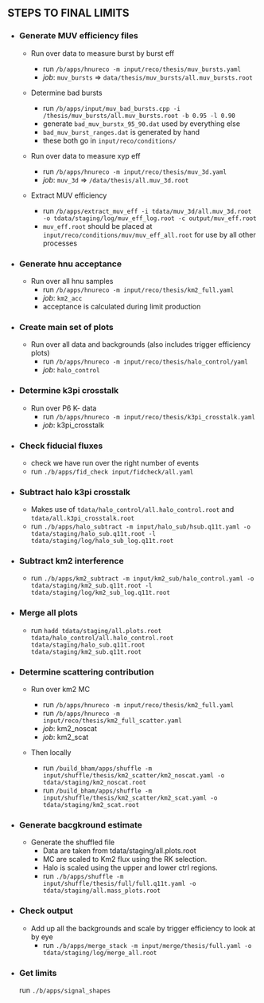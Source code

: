 STEPS TO FINAL LIMITS
---------------------

- ### Generate MUV efficiency files
    - Run over data to measure burst by burst eff
      - run `/b/apps/hnureco -m input/reco/thesis/muv_bursts.yaml`
      - *job*: `muv_bursts` => `data/thesis/muv_bursts/all.muv_bursts.root`
      
    - Determine bad bursts
      - run `/b/apps/input/muv_bad_bursts.cpp -i /thesis/muv_bursts/all.muv_bursts.root -b 0.95 -l 0.90`
      - generate `bad_muv_burstx_95_90.dat` used by everything else
      - `bad_muv_burst_ranges.dat` is generated by hand
      - these both go in `input/reco/conditions/`

    - Run over data to measure xyp eff
      - run `/b/apps/hnureco -m input/reco/thesis/muv_3d.yaml`
      - *job*: `muv_3d` => `/data/thesis/all.muv_3d.root`

    - Extract MUV efficiency
      - run `/b/apps/extract_muv_eff -i tdata/muv_3d/all.muv_3d.root -o tdata/staging/log/muv_eff_log.root -c output/muv_eff.root`
      - `muv_eff.root` should be placed at `input/reco/conditions/muv/muv_eff_all.root` for use by all other processes

- ### Generate hnu acceptance
    - Run over all hnu samples
      - run `/b/apps/hnureco -m input/reco/thesis/km2_full.yaml`
      - *job*: `km2_acc`
      - acceptance is calculated during limit production

- ### Create main set of plots
    - Run over all data and backgrounds (also includes trigger efficiency plots)
      - run `/b/apps/hnureco -m input/reco/thesis/halo_control/yaml`
      - *job*: `halo_control`


- ### Determine k3pi crosstalk
    - Run over P6 K- data
      - run `/b/apps/hnureco -m input/reco/thesis/k3pi_crosstalk.yaml`
      - *job*: k3pi_crosstalk

- ### Check fiducial fluxes
    - check we have run over the right number of events
    - run `./b/apps/fid_check input/fidcheck/all.yaml`

- ### Subtract halo k3pi crosstalk
    - Makes use of `tdata/halo_control/all.halo_control.root` and `tdata/all.k3pi_crosstalk.root`
    - run `./b/apps/halo_subtract -m input/halo_sub/hsub.q11t.yaml -o tdata/staging/halo_sub.q11t.root -l tdata/staging/log/halo_sub_log.q11t.root`

- ### Subtract km2 interference
    - run `./b/apps/km2_subtract -m input/km2_sub/halo_control.yaml -o tdata/staging/km2_sub.q11t.root -l tdata/staging/log/km2_sub_log.q11t.root`

- ### Merge all plots
    - run `hadd tdata/staging/all.plots.root tdata/halo_control/all.halo_control.root tdata/staging/halo_sub.q11t.root tdata/staging/km2_sub.q11t.root`

- ### Determine scattering contribution
    - Run over km2 MC
      - run `/b/apps/hnureco -m input/reco/thesis/km2_full.yaml`
      - run `/b/apps/hnureco -m input/reco/thesis/km2_full_scatter.yaml`
      - *job*: km2_noscat
      - *job*: km2_scat

    - Then locally
      - run `/build_bham/apps/shuffle -m input/shuffle/thesis/km2_scatter/km2_noscat.yaml -o tdata/staging/km2_noscat.root`
      - run `/build_bham/apps/shuffle -m input/shuffle/thesis/km2_scatter/km2_scat.yaml -o tdata/staging/km2_scat.root`

- ### Generate bacgkround estimate
    - Generate the shuffled file 
      - Data are taken from tdata/staging/all.plots.root
      - MC are scaled to Km2 flux using the RK selection.
      - Halo is scaled using the upper and lower ctrl regions.
      - run `./b/apps/shuffle -m input/shuffle/thesis/full/full.q11t.yaml -o tdata/staging/all.mass_plots.root`

- ### Check output
    - Add up all the backgrounds and scale by trigger efficiency to look at by eye
      - run `./b/apps/merge_stack -m input/merge/thesis/full.yaml -o tdata/staging/log/merge_all.root`

- ### Get limits
    run `./b/apps/signal_shapes`

